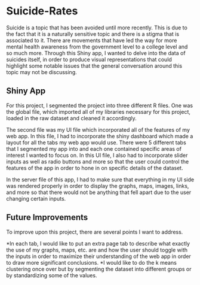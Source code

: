 # Suicide-Rates
Suicide is a topic that has been avoided until more recently. This is due to the fact that it is a naturally sensitive topic and there is a stigma that is associated to it. There are movements that have led the way for more mental health awareness from the government level to a college level and so much more. Through this Shiny app, I wanted to delve into the data of suicides itself, in order to produce visual representations that could highlight some notable issues that the general conversation around this topic may not be discussing.

## Shiny App
For this project, I segmented the project into three different R files. One was the global file, which imported all of my libraries necessary for this project, loaded in the raw dataset and cleaned it accordingly.

The second file was my UI file which incorporated all of the features of my web app. In this file, I had to incorporate the shiny dashboard which made a layout for all the tabs my web app would use. There were 5 different tabs that I segmented my app into and each one contained specific areas of interest I wanted to focus on. In this UI file, I also had to incorporate slider inputs as well as radio buttons and more so that the user could control the features of the app in order to hone in on specific details of the dataset.

In the server file of this app, I had to make sure that everything in my UI side was rendered properly in order to display the graphs, maps, images, links, and more so that there would not be anything that fell apart due to the user changing certain inputs.

## Future Improvements
To improve upon this project, there are several points I want to address.

*In each tab, I would like to put an extra page tab to describe what exactly the use of my graphs, maps, etc. are and how the user should toggle with the inputs in order to maximize their understanding of the web app in order to draw more significant conclusions.
*I would like to do the k means clustering once over but by segmenting the dataset into different groups or by standardizing some of the values.

